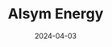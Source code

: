 ---  
layout: startup_page  
title: "Alsym Energy"  
id: "alsym.com"  
permalink: "/alsymenergyalsym.com04032024/"  
website: "https://www.alsym.com/"  
funding_round: ""  
funding_amount: "$78M"  
investors: "Tata Limited, General Catalyst, Thrive Capital, Thomvest, Drads Capital"  
about: "Alsym Energy develops next-generation non-flammable rechargeable batteries for stationary storage, marine, and mobility applications. Their Alsym Green product offers higher energy density than other non-flammable battery chemistries and is designed for various applications, including grid storage and electric vehicles. The company aims to provide cost-effective and safe battery solutions for the clean energy transition."  
markets: "Energy Storage, Battery Technology, Renewable Energy, Clean Energy"  
hq: "Woburn, Massachusetts, United States"  
founded_year: "2015"  
linkedin: "https://www.linkedin.com/company/alsym-energy"  
twitter: "https://twitter.com/AlsymEnergy"  
instagram: ""  
facebook: "https://www.facebook.com/AlsymEnergy"  
crunchbase: "https://www.crunchbase.com/organization/alsym-energy"  
pitchbook: "https://pitchbook.com/profiles/company/498400-84"  

date_display: "03-Apr-2024"  
date: "2024-04-03"

# SEO Optimization  
meta_title: "Alsym Energy -  Funding ($78M)"  
meta_description: "Alsym Energy, Alsym Energy develops next-generation non-flammable rechargeable batteries for stationary storage, marine, and mobility applications. Their Alsym Gree..."  
meta_keywords: "Alsym Energy, Energy Storage, Battery Technology, Renewable Energy, Clean Energy,  funding"  
canonical_url: "https://startup.projectstartups.com/alsymenergyalsym.com04032024/"  
---